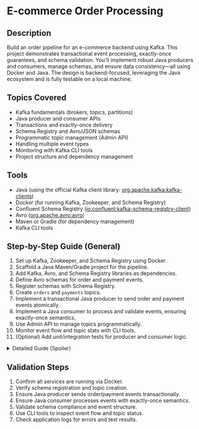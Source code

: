 # E-commerce Order Processing

## Description
Build an order pipeline for an e-commerce backend using Kafka. This project demonstrates transactional event processing, exactly-once guarantees, and schema validation. You'll implement robust Java producers and consumers, manage schemas, and ensure data consistency—all using Docker and Java. The design is backend-focused, leveraging the Java ecosystem and is fully testable on a local machine.

## Topics Covered
- Kafka fundamentals (brokers, topics, partitions)
- Java producer and consumer APIs
- Transactions and exactly-once delivery
- Schema Registry and Avro/JSON schemas
- Programmatic topic management (Admin API)
- Handling multiple event types
- Monitoring with Kafka CLI tools
- Project structure and dependency management

## Tools
- Java (using the official Kafka client library: [org.apache.kafka:kafka-clients](https://mvnrepository.com/artifact/org.apache.kafka/kafka-clients))
- Docker (for running Kafka, Zookeeper, and Schema Registry)
- Confluent Schema Registry ([io.confluent:kafka-schema-registry-client](https://mvnrepository.com/artifact/io.confluent/kafka-schema-registry-client))
- Avro ([org.apache.avro:avro](https://mvnrepository.com/artifact/org.apache.avro/avro))
- Maven or Gradle (for dependency management)
- Kafka CLI tools

## Step-by-Step Guide (General)
1. Set up Kafka, Zookeeper, and Schema Registry using Docker.
2. Scaffold a Java Maven/Gradle project for the pipeline.
3. Add Kafka, Avro, and Schema Registry libraries as dependencies.
4. Define Avro schemas for order and payment events.
5. Register schemas with Schema Registry.
6. Create `orders` and `payments` topics.
7. Implement a transactional Java producer to send order and payment events atomically.
8. Implement a Java consumer to process and validate events, ensuring exactly-once semantics.
9. Use Admin API to manage topics programmatically.
10. Monitor event flow and topic stats with CLI tools.
11. (Optional) Add unit/integration tests for producer and consumer logic.

<details>
<summary>Detailed Guide (Spoiler)</summary>

### 1. Set up Kafka, Zookeeper, and Schema Registry with Docker
- Use a Docker Compose file to run all services.

### 2. Scaffold Java Project & Add Dependencies
- Use Maven or Gradle to create a new Java project.
- Add dependencies for Kafka client, Avro, and Schema Registry in `pom.xml` or `build.gradle`.

### 3. Define Avro Schemas
- Create Avro schemas for order and payment events (e.g., `order.avsc`, `payment.avsc`).
- Register schemas with Schema Registry.

### 4. Create Topics
- Use CLI or Admin API to create `orders` and `payments` topics.

### 5. Implement Transactional Java Producer
- Configure producer for transactions and exactly-once delivery.
- Produce order and payment events atomically.
- Serialize events using Avro and Schema Registry.

### 6. Implement Java Consumer
- Consume from both topics.
- Validate event structure and ensure no duplicates.
- Process order and payment events together.

### 7. Use Admin API
- Programmatically manage topics (create, delete, describe) from Java.

### 8. Monitor with CLI Tools
- Use `kafka-console-consumer` to view events.
- Use `kafka-topics --describe` for topic info.

### 9. (Optional) Add Unit/Integration Tests
- Use JUnit/Testcontainers to test producer and consumer logic.

</details>

## Validation Steps
1. Confirm all services are running via Docker.
2. Verify schema registration and topic creation.
3. Ensure Java producer sends order/payment events transactionally.
4. Ensure Java consumer processes events with exactly-once semantics.
5. Validate schema compliance and event structure.
6. Use CLI tools to inspect event flow and topic status.
7. Check application logs for errors and test results.
